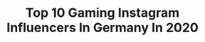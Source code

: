 ---
title: Top 10 Gaming Instagram Influencers In Germany In 2020
description: >-
  Find top gaming Instagram influencers in Germany in 2020. Most popular hashtags: #gamergirl #ootd #germany #photography.
platform: Instagram
profiles:
  - username: "serenagalway"
    fullname: >-
      Youtuber / Gamer
    location: "Germany"
    followers: 16385
    engagement: 2324
    commentsToLikes: 0.065575
    id: ck0u9hx7i9x610i19eprtbqle
    verified: false
    hashtags: "#outfittoday, #selfiee, #newcamera, #happinessiskey"
  - username: "purple.gaming"
    fullname: >-
      🎮Lena🎮
    location: "Germany"
    followers: 39052
    engagement: 673
    commentsToLikes: 0.066361
    id: ck8td9nnc2gsg0j78dojzabgy
    verified: false
    hashtags: "#girlgaming, #indiegame, #codmobilecomminty, #geekgirls"
  - username: "jasmine_ninnemann"
    fullname: >-
      Jasmine🌸lvl.28🌸Germany🌸Artist
    location: "Germany"
    followers: 2612
    engagement: 2107
    commentsToLikes: 0.238486
    id: ck15s5kckbc0k0i19ar01s1ic
    verified: false
    hashtags: "#giveaway, #beauty, #strangerthings3, #fallinspiration"
  - username: "miesilein"
    fullname: >-
      Fabienne 🤡
    location: "Germany"
    followers: 6628
    engagement: 2271
    commentsToLikes: 0.054854
    id: ck14ky9f9rxe40i19noy1zar9
    verified: false
    hashtags: "#harleyquinnfan, #rockon, #rockmusic, #metalstyle"
  - username: "zanzarahamzocken"
    fullname: >-
      Zanzarah
    location: "Germany"
    followers: 8778
    engagement: 959
    commentsToLikes: 0.101015
    id: ck134nye6xcef0i19hb863zv3
    verified: false
    hashtags: "#youtuber, #wahlen, #hamburgmeineperle, #playmobil"
  - username: "donlou_life"
    fullname: >-
      Streetstyle💯Sneakershead💯Food
    location: "Germany"
    followers: 5281
    engagement: 1010
    commentsToLikes: 0.156014
    id: ck8tbs4ilwwx00j78ngjl8do6
    verified: false
    hashtags: "#styleoftheday, #fashionkilla, #nike, #thankyou"
  - username: "cheveya_cosplay"
    fullname: >-
      Joleen
    location: "Germany"
    followers: 4953
    engagement: 1974
    commentsToLikes: 0.035053
    id: ck8td3f7h1p9f0j78648wrsy1
    verified: false
    hashtags: "#punkrock, #water, #makeup, #ourlastnight"
  - username: "vanz_ventura"
    fullname: >-
      
    location: "Germany"
    followers: 10254
    engagement: 627
    commentsToLikes: 0.191432
    id: ck6ufiou4xaa30j71e0pwqnns
    verified: false
    hashtags: "#ootdmagazine, #art, #casualstyle, #sneakerlover"
  - username: "doktor_froid"
    fullname: >-
      Doktor Froid
    location: "Germany"
    followers: 17900
    engagement: 656
    commentsToLikes: 0.129641
    id: ck0tyibgrmy1j0i19tx14jywf
    verified: false
    hashtags: "#ootd, #squareenix, #silver, #froidnachten"
  - username: "eismelone"
    fullname: >-
      Leonie
    location: "Germany"
    followers: 13694
    engagement: 1866
    commentsToLikes: 0.012215
    id: ck15tkx72ikvu0i19wtmu4ei1
    verified: false
    hashtags: ""
---